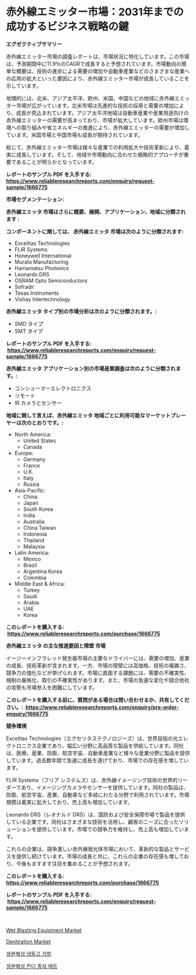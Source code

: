 <p><h1>赤外線エミッター市場：2031年までの成功するビジネス戦略の鍵</h1></p><p><strong>エグゼクティブサマリー</strong></p>
<p><p>赤外線エミッター市場の調査レポートは、市場状況に特化しています。この市場は、予測期間中に11.9％のCAGRで成長すると予想されています。市場動向の簡単な概要は、技術の進歩による需要の増加や自動車産業などのさまざまな産業への応用の拡大といった要因により、赤外線エミッター市場が成長していることを示しています。</p><p>地理的には、北米、アジア太平洋、欧州、米国、中国などの地域に赤外線エミッター市場が広がっています。北米市場は先進的な技術の採用と需要の増加により、成長が見込まれています。アジア太平洋地域は自動車産業や産業用途向けの赤外線エミッターの需要が高まっており、市場が拡大しています。欧州市場は環境への取り組みや省エネルギーの推進により、赤外線エミッターの需要が増加しています。米国市場と中国市場も成長が期待されています。</p><p>総じて、赤外線エミッター市場は様々な産業での利用拡大や技術革新により、着実に成長しています。そして、地域や市場動向に合わせた戦略的アプローチが重要であることが明らかとなっています。</p></p>
<p><strong>レポートのサンプル PDF を入手する: <a href="https://www.reliableresearchreports.com/enquiry/request-sample/1666775">https://www.reliableresearchreports.com/enquiry/request-sample/1666775</a></strong></p>
<p><strong>市場セグメンテーション:</strong></p>
<p><strong> 赤外線エミッタ 市場はさらに概要、展開、アプリケーション、地域に分類されます :</strong></p>
<p><strong>コンポーネントに関しては、 赤外線エミッタ 市場は次のように分類されます: &nbsp;</strong></p>
<p><ul><li>Excelitas Technologies</li><li>FLIR Systems</li><li>Honeywell International</li><li>Murata Manufacturing</li><li>Hamamatsu Photonics</li><li>Leonardo DRS</li><li>OSRAM Opto Semiconductors</li><li>Sofradir</li><li>Texas Instruments</li><li>Vishay Intertechnology</li></ul></p>
<p><strong> 赤外線エミッタ タイプ別の市場分析は次のように分類されます。:</strong></p>
<p><ul><li>SMD タイプ</li><li>SMT タイプ</li></ul></p>
<p><strong>レポートのサンプル PDF を入手する: &nbsp;<a href="https://www.reliableresearchreports.com/enquiry/request-sample/1666775">https://www.reliableresearchreports.com/enquiry/request-sample/1666775</a></strong></p>
<p><strong> 赤外線エミッタ アプリケーション別の市場産業調査は次のように分類されます。:</strong></p>
<p><ul><li>コンシューマーエレクトロニクス</li><li>リモート</li><li>IR カメラとセンサー</li></ul></p>
<p><strong>地域に関して言えば、赤外線エミッタ 地域ごとに利用可能なマーケットプレーヤーは次のとおりです。:</strong></p>
<p><ul>
    <li>
        North America:
        <ul>
            <li>United States</li>
            <li>Canada</li>
        </ul>
    </li>
    <li>
        Europe:
        <ul>
            <li>Germany</li>
            <li>France</li>
            <li>U.K.</li>
            <li>Italy</li>
            <li>Russia</li>
        </ul>
    </li>
    <li>
        Asia-Pacific:
        <ul>
            <li>China</li>
            <li>Japan</li>
            <li>South Korea</li>
            <li>India</li>
            <li>Australia</li>
            <li>China Taiwan</li>
            <li>Indonesia</li>
            <li>Thailand</li>
            <li>Malaysia</li>
        </ul>
    </li>
    <li>
        Latin America:
        <ul>
            <li>Mexico</li>
            <li>Brazil</li>
            <li>Argentina Korea</li>
            <li>Colombia</li>
        </ul>
    </li>
    <li>
        Middle East & Africa:
        <ul>
            <li>Turkey</li>
            <li>Saudi</li>
            <li>Arabia</li>
            <li>UAE</li>
            <li>Korea</li>
        </ul>
    </li>
    </ul></p>
<p><strong>このレポートを購入する: &nbsp;<a href="https://www.reliableresearchreports.com/purchase/1666775">https://www.reliableresearchreports.com/purchase/1666775</a></strong></p>
<p><strong>赤外線エミッタ の主な推進要因と障壁 市場</strong></p>
<p><p>イージーインフラレッド発生器市場の主要なドライバーには、需要の増加、産業の成長、技術革新が含まれます。一方、市場の障壁には高価格、技術の複雑さ、競争力の強化などが挙げられます。市場に直面する課題には、需要の不確実性、規制の厳格化、取引の不確実性があります。また、市場の急速な変化や競合他社の攻勢も市場参入を困難にしています。</p></p>
<p><strong>このレポートを購入する前に、質問がある場合は問い合わせるか、共有してください。:&nbsp; <a href="https://www.reliableresearchreports.com/enquiry/pre-order-enquiry/1666775">https://www.reliableresearchreports.com/enquiry/pre-order-enquiry/1666775</a></strong></p>
<p><strong>競争環境</strong></p>
<p><p>Excelitas Technologies（エクセリタステクノロジーズ）は、世界屈指の光エレクトロニクス企業であり、幅広い分野に高品質な製品を供給しています。同社は、医療、産業、防衛、航空宇宙、自動車産業など様々な産業分野に製品を提供しています。過去数年間で急速に成長を遂げており、市場での存在感を増しています。</p><p>FLIR Systems（フリア システムズ）は、赤外線イメージング技術の世界的リーダーであり、イメージングカメラやセンサーを提供しています。同社の製品は、防衛、航空宇宙、産業、自動車など多岐にわたる分野で利用されています。市場規模は着実に拡大しており、売上高も増加しています。</p><p>Leonardo DRS（レオナルド DRS）は、国防および安全保障市場で製品を提供している企業です。同社はさまざまな技術を活用し、顧客のニーズに合ったソリューションを提供しています。市場での競争力を維持し、売上高も増加しています。</p><p>これらの企業は、競争激しい赤外線発光体市場において、革新的な製品とサービスを提供し続けています。市場の成長と共に、これらの企業の存在感も増しており、今後もますます注目を集めることが予想されます。</p></p>
<p><strong>このレポートを購入する: &nbsp; <a href="https://www.reliableresearchreports.com/purchase/1666775">https://www.reliableresearchreports.com/purchase/1666775</a></strong></p>
<p><strong>レポートのサンプル PDF を入手する: &nbsp;<a href="https://www.reliableresearchreports.com/enquiry/request-sample/1666775">https://www.reliableresearchreports.com/enquiry/request-sample/1666775</a></strong><strong></strong></p>
<p>&nbsp;</p>
<p><p><a href="https://view.publitas.com/reportprime-1/wet-blasting-equipment-market-dynamics-2024-2031-also-about-its-market-trends-projections-and-opportunities/">Wet Blasting Equipment Market</a></p><p><a href="https://butternut-bug-553.notion.site/Denitration-Market-Challenges-Opportunities-and-Growth-Drivers-and-Major-Market-Players-forecaste-fb731fd0072c489d81bde70e7519985c">Denitration Market</a></p><p><a href="https://github.com/CliftonFisher9067/Market-Research-Report-List-1/blob/main/951976613321.md">생분해성 냉동고 가방</a></p><p><a href="https://github.com/fernandotryO5lson96765/Market-Research-Report-List-1/blob/main/705586013322.md">생분해성 잔디 종자 매트</a></p></p>